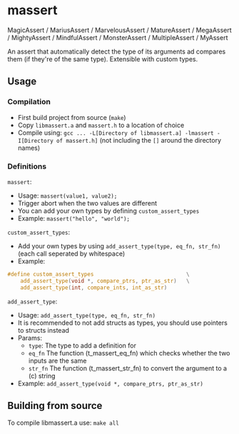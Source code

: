 # massert
MagicAssert / MariusAssert / MarvelousAssert / MatureAssert / MegaAssert / MightyAssert / MindfulAssert / MonsterAssert / MultipleAssert / MyAssert

An assert that automatically detect the type of its arguments ad compares them (if they're of the same type). Extensible with custom types.

## Usage
### Compilation
* First build project from source (`make`)
* Copy `libmassert.a` and `massert.h` to a location of choice
* Compile using: `gcc ... -L[Directory of libmassert.a] -lmassert -I[Directory of massert.h]` (not including the `[]` around the directory names)

### Definitions
`massert`:
* Usage: `massert(value1, value2);`
* Trigger abort when the two values are different
* You can add your own types by defining `custom_assert_types`
* Example: `massert("hello", "world");`

`custom_assert_types`:
* Add your own types by using `add_assert_type(type, eq_fn, str_fn)` (each call seperated by whitespace)
* Example:
```c
#define custom_assert_types                             \
	add_assert_type(void *, compare_ptrs, ptr_as_str)   \
	add_assert_type(int, compare_ints, int_as_str)
```

`add_assert_type`:
* Usage: `add_assert_type(type, eq_fn, str_fn)`
* It is recommended to not add structs as types, you should use pointers to structs instead
* Params:
  * `type`: The type to add a definition for
  * `eq_fn` The function (t_massert_eq_fn) which checks whether the two inputs are the same
  * `str_fn` The function (t_massert_str_fn) to convert the argument to a (c) string
* Example: `add_assert_type(void *, compare_ptrs, ptr_as_str)`

## Building from source
To compile libmassert.a use: `make all`
